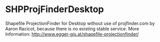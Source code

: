 # SHPProjFinderDesktop

Shapefile ProjectionFinder for Desktop without use of projfinder.com by Aaron Racicot, because there is no existing stable service. More Information: http://www.egger-gis.at/shapefile-projectionfinder/


